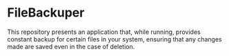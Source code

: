 # FileBackuper
This repository presents an application that, while running, provides constant backup for certain files in your system, ensuring that any changes made are saved even in the case of deletion.
